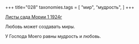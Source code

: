 +++
title="028"
taxonomies.tags = [
 "мир",
 "мудрость",
]
+++

[Листы сада Мории 1 1924г](/agni/1924)

Любовь может создавать миры.   

У Господа Моего равны мудрость и любовь.   

